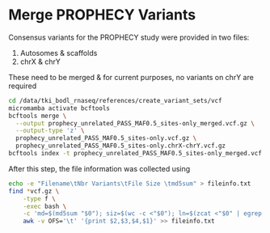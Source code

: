 # Merge PROPHECY Variants

Consensus variants for the PROPHECY study were provided in two files:

1. Autosomes & scaffolds
2. chrX & chrY

These need to be merged & for current purposes, no variants on chrY are required

``` bash
cd /data/tki_bodl_rnaseq/references/create_variant_sets/vcf
micromamba activate bcftools
bcftools merge \
  --output prophecy_unrelated_PASS_MAF0.5_sites-only_merged.vcf.gz \
  --output-type 'z' \
  prophecy_unrelated_PASS_MAF0.5_sites-only.vcf.gz \
  prophecy_unrelated_PASS_MAF0.5_sites-only.chrX-chrY.vcf.gz
bcftools index -t prophecy_unrelated_PASS_MAF0.5_sites-only_merged.vcf.gz
```

After this step, the file information was collected using

``` bash
echo -e "Filename\tNbr Variants\tFile Size \tmd5sum" > fileinfo.txt
find *vcf.gz \
	-type f \
	-exec bash \
	-c 'md=$(md5sum "$0"); siz=$(wc -c <"$0"); ln=$(zcat <"$0" | egrep -vc "^#"); echo ${md} ${ln} $((${siz}/1048576))MB' {} \; |\
	awk -v OFS='\t' '{print $2,$3,$4,$1}' >> fileinfo.txt
```